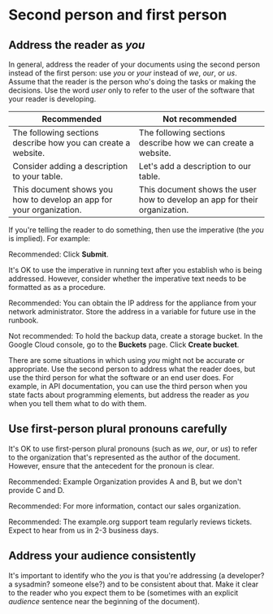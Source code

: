 # Second person and first person  


## Address the reader as *you*

In general, address the reader of your documents
using the second person instead of the first person: use *you* or *your*
instead of *we*, *our*, or *us*.
Assume that the reader is the person who's doing the
tasks or making the decisions. Use the word *user* only to refer to the user
of the software that your reader is developing.

| Recommended | Not recommended |
| --- | --- |
| The following sections describe how you can create a website. | The following sections describe how we can create a website. |
| Consider adding a description to your table. | Let's add a description to our table. |
| This document shows you how to develop an app for your organization. | This document shows the user how to develop an app for their organization. |

If you're telling the reader to do something, then use the imperative (the *you* is
implied). For example:

Recommended: Click **Submit**.

It's OK to use the imperative in running text after you establish who is being addressed.
However, consider whether the imperative text needs to be formatted as as a procedure.

Recommended: You can obtain the IP address
for the appliance from your network administrator. Store the address in a variable for future
use in the runbook.

Not recommended: To hold the backup data,
create a storage bucket. In the Google Cloud console, go to the **Buckets** page. Click
**Create bucket**.

There are some situations in which using *you* might not be accurate or
appropriate. Use the second person to address what the reader does, but use the
third person for what the software or an end user does. For example, in API
documentation, you can use the third person when you state facts about programming
elements, but address the reader as *you* when you tell them what to do with
them.

## Use first-person plural pronouns carefully

It's OK to use first-person plural pronouns (such as *we*, *our*, or *us*)
to refer to the organization that's represented as the author of the document. However, ensure
that the antecedent for the pronoun is clear.

Recommended: Example Organization provides
A and B, but we don't provide C and D.

Recommended: For more information, contact
our sales organization.

Recommended: The example.org support team
regularly reviews tickets. Expect to hear from us in 2-3 business days.

## Address your audience consistently

It's important to identify who the *you* is that you're addressing
(a developer? a sysadmin? someone else?) and to be consistent
about that. Make it clear to the reader who you expect them to be (sometimes
with an explicit *audience* sentence near the beginning of the document).

